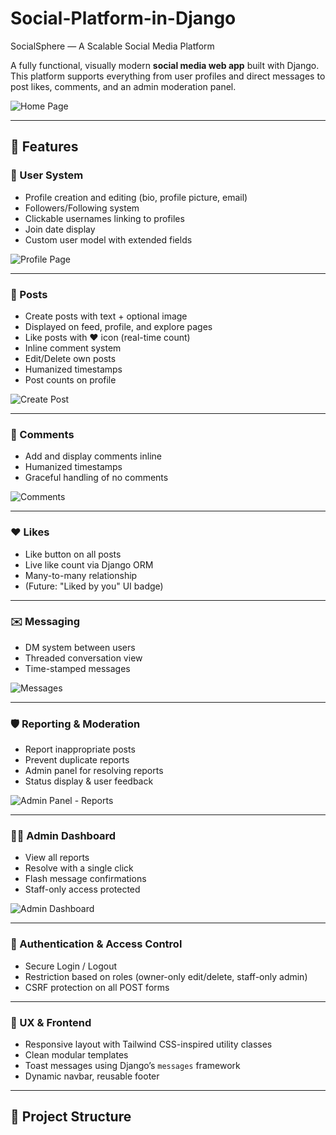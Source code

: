 # Social-Platform-in-Django
SocialSphere — A Scalable Social Media Platform

A fully functional, visually modern **social media web app** built with Django. This platform supports everything from user profiles and direct messages to post likes, comments, and an admin moderation panel.

![Home Page](ScreenShots/home_page.png)

---

## 🚀 Features

### 👥 User System
- Profile creation and editing (bio, profile picture, email)
- Followers/Following system
- Clickable usernames linking to profiles
- Join date display
- Custom user model with extended fields

![Profile Page](ScreenShots/profile_page.png)

---

### 📝 Posts
- Create posts with text + optional image
- Displayed on feed, profile, and explore pages
- Like posts with ❤️ icon (real-time count)
- Inline comment system
- Edit/Delete own posts
- Humanized timestamps
- Post counts on profile

![Create Post](ScreenShots/create_post_page.png)

---

### 💬 Comments
- Add and display comments inline
- Humanized timestamps
- Graceful handling of no comments

![Comments](ScreenShots/comment_report.png)

---

### ❤️ Likes
- Like button on all posts
- Live like count via Django ORM
- Many-to-many relationship
- (Future: "Liked by you" UI badge)

---

### ✉️ Messaging
- DM system between users
- Threaded conversation view
- Time-stamped messages

![Messages](ScreenShots/chat_messages_page.png)

---

### 🛡️ Reporting & Moderation
- Report inappropriate posts
- Prevent duplicate reports
- Admin panel for resolving reports
- Status display & user feedback

![Admin Panel - Reports](ScreenShots/private-admin_reports.png)

---

### 🧑‍💼 Admin Dashboard
- View all reports
- Resolve with a single click
- Flash message confirmations
- Staff-only access protected

![Admin Dashboard](ScreenShots/private-admin_home.png)

---

### 🔐 Authentication & Access Control
- Secure Login / Logout
- Restriction based on roles (owner-only edit/delete, staff-only admin)
- CSRF protection on all POST forms

---

### 🎨 UX & Frontend
- Responsive layout with Tailwind CSS-inspired utility classes
- Clean modular templates
- Toast messages using Django’s `messages` framework
- Dynamic navbar, reusable footer

---

## 🧱 Project Structure

